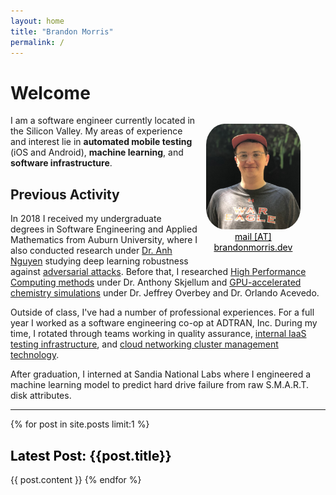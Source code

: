 ```yaml
---
layout: home
title: "Brandon Morris"
permalink: /
---
```


# Welcome

<figure class="image" style="float:right; width:30%; margin-left:10pt">
<img style="border-radius:20%;" src="/images/avatar.jpeg">
<figcaption style="text-align:center;"><a href="mailto:mail@brandonmorris.dev" style="color:black;">mail [AT] brandonmorris.dev</a></figcaption>
</figure>

I am a software engineer currently located in the Silicon Valley. My areas of
experience and interest lie in **automated mobile testing** (iOS and Android),
**machine learning**, and **software infrastructure**.

## Previous Activity

In 2018 I received my undergraduate degrees in Software Engineering and Applied
Mathematics from Auburn University, where I also conducted research under [Dr.
Anh Nguyen][nguyen] studying deep learning robustness against [adversarial
attacks][vectordefense]. Before that, I researched [High Performance Computing
methods][mpignite] under Dr. Anthony Skjellum and [GPU-accelerated chemistry
simulations][mcgpu] under Dr. Jeffrey Overbey and Dr. Orlando Acevedo.

Outside of class, I've had a number of professional experiences. For a full year
I worked as a software engineering co-op at ADTRAN, Inc. During my time, I
rotated through teams working in quality assurance, [internal IaaS testing
infrastructure][tbaas], and [cloud networking cluster management
technology][firefly].

After graduation, I interned at Sandia National Labs where I engineered a machine
learning model to predict hard drive failure from raw S.M.A.R.T. disk attributes.

---

{% for post in site.posts limit:1 %}
<h2>
  <a style="color:black; text-decoration:none" href="{{post.url}}">Latest Post: {{post.title}}</a>
</h2>
{{ post.content }}
{% endfor %}

[nguyen]: http://anhnguyen.me/
[vectordefense]: https://arxiv.org/abs/1804.08529
[mcgpu]: https://github.com/orlandoacevedo/MCGPU
[mpignite]: https://arxiv.org/abs/1707.04788
[tbaas]: https://www.adtran.com/index.php/blog/technology-blog/269-creating-integration-test-environments-at-adtran
[firefly]: https://www.adtran.com/index.php/blog/technology-blog/269-creating-integration-test-environments-at-adtran
